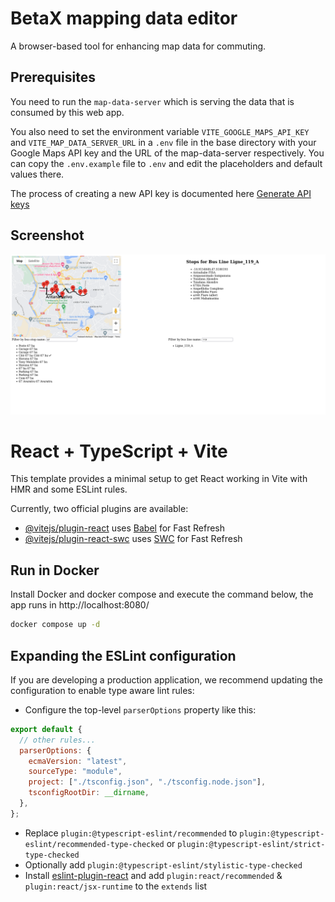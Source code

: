 # BetaX mapping data editor

A browser-based tool for enhancing map data for commuting.

## Prerequisites

You need to run the `map-data-server` which is serving the data that
is consumed by this web app.

You also need to set the environment variable `VITE_GOOGLE_MAPS_API_KEY` and `VITE_MAP_DATA_SERVER_URL`
in a `.env` file in the base directory with your Google Maps API key and the URL of the map-data-server respectively.
You can copy the `.env.example` file to `.env` and edit the placeholders and default values there.

The process of creating a new API key is documented here [Generate API
keys](https://developers.google.com/maps/documentation/javascript/get-api-key#create-api-keys)

## Screenshot

![Screenshot](screenshot.png)

# React + TypeScript + Vite

This template provides a minimal setup to get React working in Vite with HMR and some ESLint rules.

Currently, two official plugins are available:

- [@vitejs/plugin-react](https://github.com/vitejs/vite-plugin-react/blob/main/packages/plugin-react/README.md) uses [Babel](https://babeljs.io/) for Fast Refresh
- [@vitejs/plugin-react-swc](https://github.com/vitejs/vite-plugin-react-swc) uses [SWC](https://swc.rs/) for Fast Refresh

## Run in Docker
Install Docker and docker compose and execute the command below, the app runs in http://localhost:8080/

```bash
docker compose up -d
```



## Expanding the ESLint configuration

If you are developing a production application, we recommend updating the configuration to enable type aware lint rules:

- Configure the top-level `parserOptions` property like this:

```js
export default {
  // other rules...
  parserOptions: {
    ecmaVersion: "latest",
    sourceType: "module",
    project: ["./tsconfig.json", "./tsconfig.node.json"],
    tsconfigRootDir: __dirname,
  },
};
```

- Replace `plugin:@typescript-eslint/recommended` to `plugin:@typescript-eslint/recommended-type-checked` or `plugin:@typescript-eslint/strict-type-checked`
- Optionally add `plugin:@typescript-eslint/stylistic-type-checked`
- Install [eslint-plugin-react](https://github.com/jsx-eslint/eslint-plugin-react) and add `plugin:react/recommended` & `plugin:react/jsx-runtime` to the `extends` list
